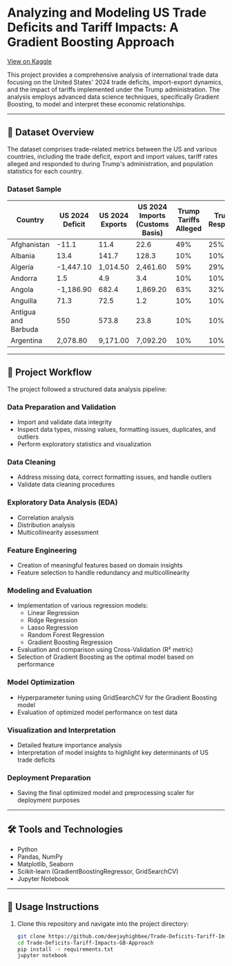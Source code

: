 # Analyzing and Modeling US Trade Deficits and Tariff Impacts: A Gradient Boosting Approach

[View on Kaggle](https://www.kaggle.com/code/ayodejiibrahimlateef/trade-deficits-tariff-impacts-gb-approach)

This project provides a comprehensive analysis of international trade data focusing on the United States' 2024 trade deficits, import-export dynamics, and the impact of tariffs implemented under the Trump administration. The analysis employs advanced data science techniques, specifically Gradient Boosting, to model and interpret these economic relationships.

---

## 📂 Dataset Overview

The dataset comprises trade-related metrics between the US and various countries, including the trade deficit, export and import values, tariff rates alleged and responded to during Trump's administration, and population statistics for each country.

### **Dataset Sample**

| Country               | US 2024 Deficit | US 2024 Exports | US 2024 Imports (Customs Basis) | Trump Tariffs Alleged | Trump Response | Population |
|-----------------------|-----------------|-----------------|----------------------------------|-----------------------|----------------|------------|
| Afghanistan           | -11.1           | 11.4            | 22.6                             | 49%                   | 25%            | 41,454,761 |
| Albania               | 13.4            | 141.7           | 128.3                            | 10%                   | 10%            | 2,745,972  |
| Algeria               | -1,447.10       | 1,014.50        | 2,461.60                         | 59%                   | 29%            | 46,164,219 |
| Andorra               | 1.5             | 4.9             | 3.4                              | 10%                   | 10%            | 80,856     |
| Angola                | -1,186.90       | 682.4           | 1,869.20                         | 63%                   | 32%            | 36,749,906 |
| Anguilla              | 71.3            | 72.5            | 1.2                              | 10%                   | 10%            |             |
| Antigua and Barbuda   | 550             | 573.8           | 23.8                             | 10%                   | 10%            | 93,316     |
| Argentina             | 2,078.80        | 9,171.00        | 7,092.20                         | 10%                   | 10%            | 45,538,401 |

---

## 🚀 Project Workflow

The project followed a structured data analysis pipeline:

### **Data Preparation and Validation**
- Import and validate data integrity
- Inspect data types, missing values, formatting issues, duplicates, and outliers
- Perform exploratory statistics and visualization

### **Data Cleaning**
- Address missing data, correct formatting issues, and handle outliers
- Validate data cleaning procedures

### **Exploratory Data Analysis (EDA)**
- Correlation analysis
- Distribution analysis
- Multicollinearity assessment

### **Feature Engineering**
- Creation of meaningful features based on domain insights
- Feature selection to handle redundancy and multicollinearity

### **Modeling and Evaluation**
- Implementation of various regression models:
  - Linear Regression
  - Ridge Regression
  - Lasso Regression
  - Random Forest Regression
  - Gradient Boosting Regression
- Evaluation and comparison using Cross-Validation (R² metric)
- Selection of Gradient Boosting as the optimal model based on performance

### **Model Optimization**
- Hyperparameter tuning using GridSearchCV for the Gradient Boosting model
- Evaluation of optimized model performance on test data

### **Visualization and Interpretation**
- Detailed feature importance analysis
- Interpretation of model insights to highlight key determinants of US trade deficits

### **Deployment Preparation**
- Saving the final optimized model and preprocessing scaler for deployment purposes

---

## 🛠️ Tools and Technologies

- Python
- Pandas, NumPy
- Matplotlib, Seaborn
- Scikit-learn (GradientBoostingRegressor, GridSearchCV)
- Jupyter Notebook

---

## 📌 Usage Instructions

1. Clone this repository and navigate into the project directory:
   ```bash
   git clone https://github.com/deejayhighbee/Trade-Deficits-Tariff-Impacts-GB-Approach.git
   cd Trade-Deficits-Tariff-Impacts-GB-Approach
   pip install -r requirements.txt
   jupyter notebook

